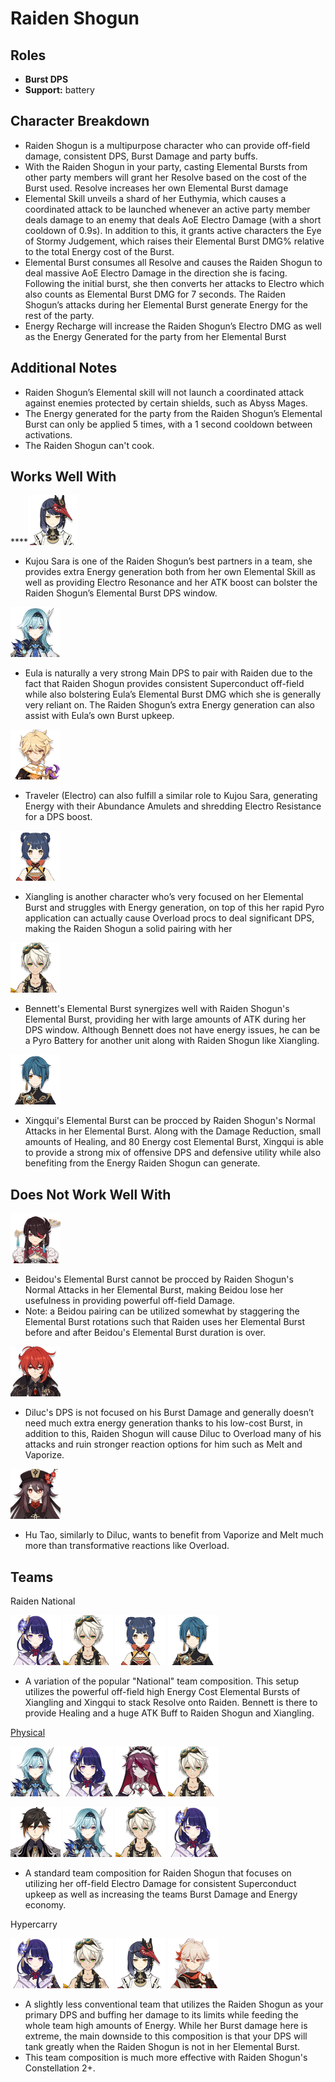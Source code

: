 # Raiden Shogun

## **Roles**

* **Burst DPS** 
* **Support:** battery

## **Character Breakdown**

* Raiden Shogun is a multipurpose character who can provide off-field damage, consistent DPS, Burst Damage and party buffs.
* With the Raiden Shogun in your party, casting Elemental Bursts from other party members will grant her Resolve based on the cost of the Burst used. Resolve increases her own Elemental Burst damage
* Elemental Skill unveils a shard of her Euthymia, which causes a coordinated attack to be launched whenever an active party member deals damage to an enemy that deals AoE Electro Damage \(with a short cooldown of 0.9s\). In addition to this, it grants active characters the Eye of Stormy Judgement, which raises their Elemental Burst DMG% relative to the total Energy cost of the Burst.
* Elemental Burst consumes all Resolve and causes the Raiden Shogun to deal massive AoE Electro Damage in the direction she is facing. Following the initial burst, she then converts her attacks to Electro which also counts as Elemental Burst DMG for 7 seconds. The Raiden Shogun’s attacks during her Elemental Burst generate Energy for the rest of the party.
* Energy Recharge will increase the Raiden Shogun’s Electro DMG as well as the Energy Generated for the party from her Elemental Burst

## **Additional Notes**

* Raiden Shogun’s Elemental skill will not launch a coordinated attack against enemies protected by certain shields, such as Abyss Mages.
* The Energy generated for the party from the Raiden Shogun’s Elemental Burst can only be applied 5 times, with a 1 second cooldown between activations.
* The Raiden Shogun can't cook.

## **Works Well With**

 ****![](../../.gitbook/assets/ui_avataricon_sara.png) 

* Kujou Sara is one of the Raiden Shogun’s best partners in a team, she provides extra Energy generation both from her own Elemental Skill as well as providing Electro Resonance and her ATK boost can bolster the Raiden Shogun’s Elemental Burst DPS window.

 ![](../../.gitbook/assets/ui_avataricon_eula.png) 

* Eula is naturally a very strong Main DPS to pair with Raiden due to the fact that Raiden Shogun provides consistent Superconduct off-field while also bolstering Eula’s Elemental Burst DMG which she is generally very reliant on. The Raiden Shogun’s extra Energy generation can also assist with Eula’s own Burst upkeep.

 ![](../../.gitbook/assets/ui_avataricon_aether_electro.png) 

* Traveler \(Electro\) can also fulfill a similar role to Kujou Sara, generating Energy with their Abundance Amulets and shredding Electro Resistance for a DPS boost.

 ![](../../.gitbook/assets/ui_avataricon_xiangling.png) 

* Xiangling is another character who’s very focused on her Elemental Burst and struggles with Energy generation, on top of this her rapid Pyro application can actually cause Overload procs to deal significant DPS, making the Raiden Shogun a solid pairing with her

![](../../.gitbook/assets/ui_avataricon_bennett.png) 

* Bennett's Elemental Burst synergizes well with Raiden Shogun's Elemental Burst, providing her with large amounts of ATK during her DPS window. Although Bennett does not have energy issues, he can be a Pyro Battery for another unit along with Raiden Shogun like Xiangling.

![](../../.gitbook/assets/ui_avataricon_xingqiu.png) 

* Xingqui's Elemental Burst can be procced by Raiden Shogun's Normal Attacks in her Elemental Burst. Along with the Damage Reduction, small amounts of Healing, and 80 Energy cost Elemental Burst, Xingqui is able to provide a strong mix of offensive DPS and defensive utility while also benefiting from the Energy Raiden Shogun can generate. 

## **Does Not Work Well With**

![](../../.gitbook/assets/ui_avataricon_beidou.png) 

* Beidou's Elemental Burst cannot be procced by Raiden Shogun's Normal Attacks in her Elemental Burst, making Beidou lose her usefulness in providing powerful off-field Damage. 
* Note: a Beidou pairing can be utilized somewhat by staggering the Elemental Burst rotations such that Raiden uses her Elemental Burst before and after Beidou's Elemental Burst duration is over. 

![](../../.gitbook/assets/ui_avataricon_diluc.png) 

* Diluc's DPS is not focused on his Burst Damage and generally doesn’t need much extra energy generation thanks to his low-cost Burst, in addition to this, Raiden Shogun will cause Diluc to Overload many of his attacks and ruin stronger reaction options for him such as Melt and Vaporize.

![](../../.gitbook/assets/ui_avataricon_hutao.png)

* Hu Tao, similarly to Diluc, wants to benefit from Vaporize and Melt much more than transformative reactions like Overload. 

## **Teams**

Raiden National

![](../../.gitbook/assets/ui_avataricon_shougun.png) ![](../../.gitbook/assets/ui_avataricon_bennett.png) ![](../../.gitbook/assets/ui_avataricon_xiangling.png) ![](../../.gitbook/assets/ui_avataricon_xingqiu.png) 

* A variation of the popular "National" team composition. This setup utilizes the powerful off-field high Energy Cost Elemental Bursts of Xiangling and Xingqui to stack Resolve onto Raiden. Bennett is there to provide Healing and a huge ATK Buff to Raiden Shogun and Xiangling.

[Physical](../../teams/physical.md)

![](../../.gitbook/assets/ui_avataricon_eula.png) ![](../../.gitbook/assets/ui_avataricon_shougun.png) ![](../../.gitbook/assets/ui_avataricon_rosaria.png) ![](../../.gitbook/assets/ui_avataricon_bennett.png)

![](../../.gitbook/assets/ui_avataricon_zhongli.png) ![](../../.gitbook/assets/ui_avataricon_eula.png) ![](../../.gitbook/assets/ui_avataricon_bennett.png) ![](../../.gitbook/assets/ui_avataricon_shougun.png)

* A standard team composition for Raiden Shogun that focuses on utilizing her off-field Electro Damage for consistent Superconduct upkeep as well as increasing the teams Burst Damage and Energy economy.

Hypercarry

![](../../.gitbook/assets/ui_avataricon_shougun.png) ![](../../.gitbook/assets/ui_avataricon_bennett.png) ![](../../.gitbook/assets/ui_avataricon_sara.png) ![](../../.gitbook/assets/ui_avataricon_kazuha.png) 

* A slightly less conventional team that utilizes the Raiden Shogun as your primary DPS and buffing her damage to its limits while feeding the whole team high amounts of Energy. While her Burst damage here is extreme, the main downside to this composition is that your DPS will tank greatly when the Raiden Shogun is not in her Elemental Burst.
* This team composition is much more effective with Raiden Shogun's Constellation 2+. 

